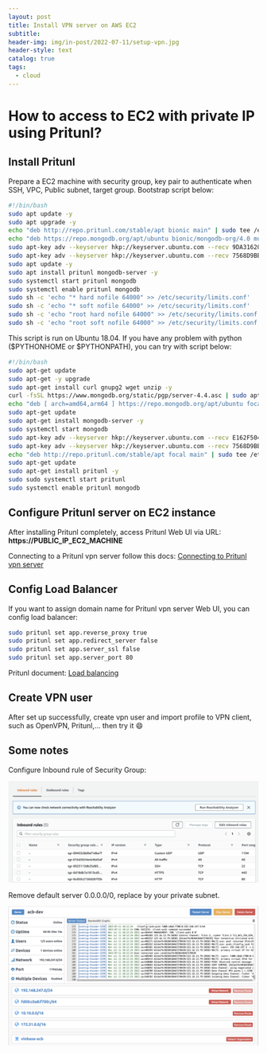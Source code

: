 ```yaml
---
layout: post
title: Install VPN server on AWS EC2
subtitle: 
header-img: img/in-post/2022-07-11/setup-vpn.jpg
header-style: text
catalog: true
tags:
  - cloud
---
```


# How to access to EC2 with private IP using Pritunl?

## Install Pritunl
Prepare a EC2 machine with security group, key pair to authenticate when SSH, VPC, Public subnet, target group.
Bootstrap script below:

```bash
#!/bin/bash
sudo apt update -y
sudo apt upgrade -y
echo "deb http://repo.pritunl.com/stable/apt bionic main" | sudo tee /etc/apt/sources.list.d/pritunl.list
echo "deb https://repo.mongodb.org/apt/ubuntu bionic/mongodb-org/4.0 multiverse" | sudo tee /etc/apt/sources.list.d/mongodb-org-4.0.list
sudo apt-key adv --keyserver hkp://keyserver.ubuntu.com --recv 9DA31620334BD75D9DCB49F368818C72E52529D4
sudo apt-key adv --keyserver hkp://keyserver.ubuntu.com --recv 7568D9BB55FF9E5287D586017AE645C0CF8E292A
sudo apt update -y
sudo apt install pritunl mongodb-server -y
sudo systemctl start pritunl mongodb
sudo systemctl enable pritunl mongodb
sudo sh -c 'echo "* hard nofile 64000" >> /etc/security/limits.conf'
sudo sh -c 'echo "* soft nofile 64000" >> /etc/security/limits.conf'
sudo sh -c 'echo "root hard nofile 64000" >> /etc/security/limits.conf'
sudo sh -c 'echo "root soft nofile 64000" >> /etc/security/limits.conf'
```

This script is run on Ubuntu 18.04. If you have any problem with python ($PYTHONHOME or $PYTHONPATH), you can try with script below:

```bash
#!/bin/bash
sudo apt-get update
sudo apt-get -y upgrade
sudo apt-get install curl gnupg2 wget unzip -y
curl -fsSL https://www.mongodb.org/static/pgp/server-4.4.asc | sudo apt-key add -
echo "deb [ arch=amd64,arm64 ] https://repo.mongodb.org/apt/ubuntu focal/mongodb-org/4.4 multiverse" | sudo tee /etc/apt/sources.list.d/mongodb-org-4.4.list
sudo apt-get update
sudo apt-get install mongodb-server -y
sudo systemctl start mongodb
sudo apt-key adv --keyserver hkp://keyserver.ubuntu.com --recv E162F504A20CDF15827F718D4B7C549A058F8B6B
sudo apt-key adv --keyserver hkp://keyserver.ubuntu.com --recv 7568D9BB55FF9E5287D586017AE645C0CF8E292A
echo "deb http://repo.pritunl.com/stable/apt focal main" | sudo tee /etc/apt/sources.list.d/pritunl.list
sudo apt-get update
sudo apt-get install pritunl -y
sudo sudo systemctl start pritunl
sudo systemctl enable pritunl mongodb
```

## Configure Pritunl server on EC2 instance
After installing Pritunl completely, access Pritunl Web UI via URL: <b>https://PUBLIC_IP_EC2_MACHINE</b>

Connecting to a Pritunl vpn server follow this docs: [Connecting to Pritunl vpn server](https://docs.pritunl.com/docs/connecting)

## Config Load Balancer
If you want to assign domain name for Pritunl vpn server Web UI, you can config load balancer:

```bash
sudo pritunl set app.reverse_proxy true
sudo pritunl set app.redirect_server false
sudo pritunl set app.server_ssl false
sudo pritunl set app.server_port 80
```

Pritunl document: [Load balancing](https://docs.pritunl.com/docs/load-balancing)

## Create VPN user

After set up successfully, create vpn user and import profile to VPN client, such as OpenVPN, Pritunl,... then try it :smile:

## Some notes

Configure Inbound rule of Security Group:

![Configure security group](/img/in-post/2022-07-11/security-group.png)

Remove default server 0.0.0.0/0, replace by your private subnet.

![Config server](/img/in-post/2022-07-11/config-server.png)
